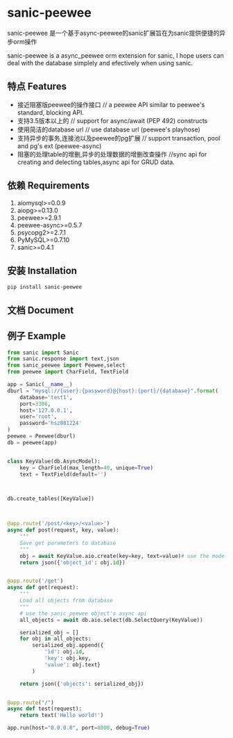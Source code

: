 <!--
@Author: Huang Sizhe
@Date:   05-Apr-2017
@Email:  hsz1273327@gmail.com
@Last modified by:   Huang Sizhe
@Last modified time: 06-Apr-2017
@License: MIT
-->



# sanic-peewee

sanic-peewee 是一个基于async-peewee的sanic扩展旨在为sanic提供便捷的异步orm操作

sanic-peewee is a async_peewee orm extension for sanic,
I hope users can deal with the database simplely and efectively when using sanic.


## 特点 Features

+ 接近阻塞版peewee的操作接口 // a peewee API similar to peewee's standard, blocking API.
+ 支持3.5版本以上的 // support for async/await (PEP 492) constructs
+ 使用简洁的database url // use database url (peewee's playhose)
+ 支持异步的事务,连接池以及peewee的pg扩展 // support transaction, pool and pg's ext (peewee-async)
+ 阻塞的处理table的增删,异步的处理数据的增删改查操作 //sync api for creating and delecting tables,async api for GRUD data.


## 依赖 Requirements

1. aiomysql>=0.0.9
2. aiopg>=0.13.0
3. peewee>=2.9.1
4. peewee-async>=0.5.7
5. psycopg2>=2.7.1
6. PyMySQL>=0.7.10
7. sanic>=0.4.1

## 安装 Installation

    pip install sanic-peewee

## 文档 Document

## 例子 Example

```python
from sanic import Sanic
from sanic.response import text,json
from sanic_peewee import Peewee,select
from peewee import CharField, TextField

app = Sanic(__name__)
dburl = "mysql://{user}:{password}@{host}:{port}/{database}".format(
    database='test1',
    port=3306,
    host='127.0.0.1',
    user='root',
    password='hsz881224'
)
peewee = Peewee(dburl)
db = peewee(app)


class KeyValue(db.AsyncModel):
    key = CharField(max_length=40, unique=True)
    text = TextField(default='')



db.create_tables([KeyValue])



@app.route('/post/<key>/<value>')
async def post(request, key, value):
    """
    Save get parameters to database
    """
    obj = await KeyValue.aio.create(key=key, text=value)# use the model's async object to manage the query
    return json({'object_id': obj.id})


@app.route('/get')
async def get(request):
    """
    Load all objects from database
    """
    # use the sanic_peewee object's async api
    all_objects = await db.aio.select(db.SelectQuery(KeyValue))

    serialized_obj = []
    for obj in all_objects:
        serialized_obj.append({
            'id': obj.id,
            'key': obj.key,
            'value': obj.text}
        )

    return json({'objects': serialized_obj})


@app.route("/")
async def test(request):
    return text('Hello world!')

app.run(host="0.0.0.0", port=8000, debug=True)
```
